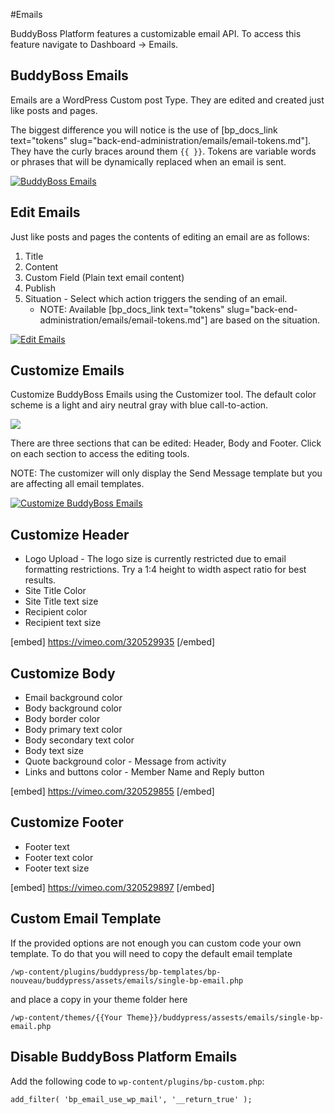 #Emails

BuddyBoss Platform features a customizable email API. To access this feature navigate to Dashboard -> Emails.

BuddyBoss Emails<a name="buddyboss-emails"></a>
----------------

Emails are a WordPress Custom post Type. They are edited and created just like posts and pages.

The biggest difference you will notice is the use of [bp_docs_link text="tokens" slug="back-end-administration/emails/email-tokens.md"]. They have the curly braces around them `{{ }}`. Tokens are variable words or phrases that will be dynamically replaced when an email is sent.

[![BuddyBoss Emails](https://www.buddyboss.com/resources/wp-content/uploads/2019/01/buddybossemails-1024x527.jpg)](https://www.buddyboss.com/resources/wp-content/uploads/2019/01/buddybossemails.jpg)

Edit Emails<a name="edit-emails"></a>
-----------

Just like posts and pages the contents of editing an email are as follows:

1.  Title
2.  Content
3.  Custom Field (Plain text email content)
4.  Publish
5.  Situation - Select which action triggers the sending of an email.
    *   NOTE: Available [bp_docs_link text="tokens" slug="back-end-administration/emails/email-tokens.md"] are based on the situation.

[![Edit Emails](https://www.buddyboss.com/resources/wp-content/uploads/2019/01/buddybossemailsedit-1024x823.jpg)](https://www.buddyboss.com/resources/wp-content/uploads/2019/01/buddybossemailsedit.jpg)

Customize Emails<a name="customize-emails"></a>
----------------

Customize BuddyBoss Emails using the Customizer tool. The default color scheme is a light and airy neutral gray with blue call-to-action.

![](https://www.buddyboss.com/resources/wp-content/uploads/2019/01/buddybossemailscustomizemenu.jpg)

There are three sections that can be edited: Header, Body and Footer. Click on each section to access the editing tools.

NOTE: The customizer will only display the Send Message template but you are affecting all email templates.

[![Customize BuddyBoss Emails](https://www.buddyboss.com/resources/wp-content/uploads/2019/01/buddybossemailscustomize-1024x562.jpg)](https://www.buddyboss.com/resources/wp-content/uploads/2019/01/buddybossemailscustomize.jpg)

Customize Header<a name="customize-header"></a>
----------------

*   Logo Upload - The logo size is currently restricted due to email formatting restrictions. Try a 1:4 height to width aspect ratio for best results.
*   Site Title Color
*   Site Title text size
*   Recipient color
*   Recipient text size

[embed] https://vimeo.com/320529935 [/embed]

Customize Body<a name="customize-body"></a>
--------------

*   Email background color
*   Body background color
*   Body border color
*   Body primary text color
*   Body secondary text color
*   Body text size
*   Quote background color - Message from activity
*   Links and buttons color - Member Name and Reply button

[embed] https://vimeo.com/320529855 [/embed]

Customize Footer<a name="customize-footer"></a>
----------------

*   Footer text
*   Footer text color
*   Footer text size

[embed] https://vimeo.com/320529897 [/embed]

Custom Email Template<a name="custom-email-template"></a>
---------------------

If the provided options are not enough you can custom code your own template. To do that you will need to copy the default email template

`/wp-content/plugins/buddypress/bp-templates/bp-nouveau/buddypress/assets/emails/single-bp-email.php`

and place a copy in your theme folder here

`/wp-content/themes/{{Your Theme}}/buddypress/assests/emails/single-bp-email.php`

Disable BuddyBoss Platform Emails<a name="disable-buddyboss-platform-emails"></a>
---------------------------------

Add the following code to `wp-content/plugins/bp-custom.php`:

    add_filter( 'bp_email_use_wp_mail', '__return_true' );